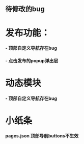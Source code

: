 ## 待修改的bug
# 发布功能：
#### - 顶部自定义导航存在bug
#### - 点击发布的popup弹出层
# 动态模块
#### - 顶部自定义导航存在bug
# 小纸条
#### pages.json 顶部导航buttons不生效